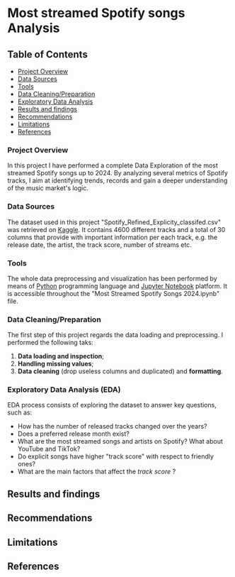 # Most streamed Spotify songs Analysis

## Table of Contents
- [Project Overview](#project-overview)
- [Data Sources](#data-sources)
- [Tools](#tools)
- [Data Cleaning/Preparation](#data-cleaning-preparation)
- [Exploratory Data Analysis](#exploratory-data-analysis-(eda))
- [Results and findings](#results-and-findings)
- [Recommendations](#recommendations)
- [Limitations](#limitations)
- [References](#references)
 

### Project Overview
In this project I have performed a complete Data Exploration of the most streamed Spotify songs up to 2024. By analyzing several metrics of Spotify tracks, I aim at identifying trends, records and gain a deeper understanding of the music market's logic.

### Data Sources
The dataset used in this project "Spotify_Refined_Explicity_classifed.csv" was retrieved on [Kaggle](https://www.kaggle.com/datasets/pragyantiwari/spotify-refined-explicity-classified-1). It contains 4600 different tracks and a total of 30 columns that provide with important information per each track, e.g. the release date, the artist, the track score, number of streams etc.

### Tools
The whole data preprocessing and visualization has been performed by means of [Python](https://www.python.org/downloads/) programming language and [Jupyter Notebook](https://jupyter.org/install) platform. It is accessible throughout the "Most Streamed Spotify Songs 2024.ipynb" file.

### Data Cleaning/Preparation
The first step of this project regards the data loading and preprocessing. I performed the following taks:
1. **Data loading and inspection**;
2. **Handling missing values**;
3. **Data cleaning** (drop useless columns and duplicated) and **formatting**.

### Exploratory Data Analysis (EDA)
EDA process consists of exploring the dataset to answer key questions, such as:
- How has the number of released tracks changed over the years?
- Does a preferred release month exist?
- What are the most streamed songs and artists on Spotify? What about YouTube and TikTok?
- Do explicit songs have higher "track score" with respect to friendly ones?
- What are the main factors that affect the *track score* ?

## Results and findings

## Recommendations

## Limitations

## References

